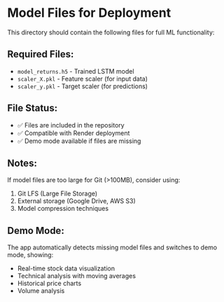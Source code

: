 # Model Files for Deployment

This directory should contain the following files for full ML functionality:

## Required Files:
- `model_returns.h5` - Trained LSTM model
- `scaler_X.pkl` - Feature scaler (for input data)
- `scaler_y.pkl` - Target scaler (for predictions)

## File Status:
- ✅ Files are included in the repository
- ✅ Compatible with Render deployment
- ✅ Demo mode available if files are missing

## Notes:
If model files are too large for Git (>100MB), consider using:
1. Git LFS (Large File Storage)
2. External storage (Google Drive, AWS S3)
3. Model compression techniques

## Demo Mode:
The app automatically detects missing model files and switches to demo mode, showing:
- Real-time stock data visualization
- Technical analysis with moving averages
- Historical price charts
- Volume analysis